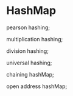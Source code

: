 <h1>HashMap</h1>
<p>pearson hashing;</p>
<p>multiplication hashing;</p>
<p>division hashing;</p>
<p>universal hashing;</p>
<p>chaining hashMap;</p>
<p>open address hashMap;</p>
